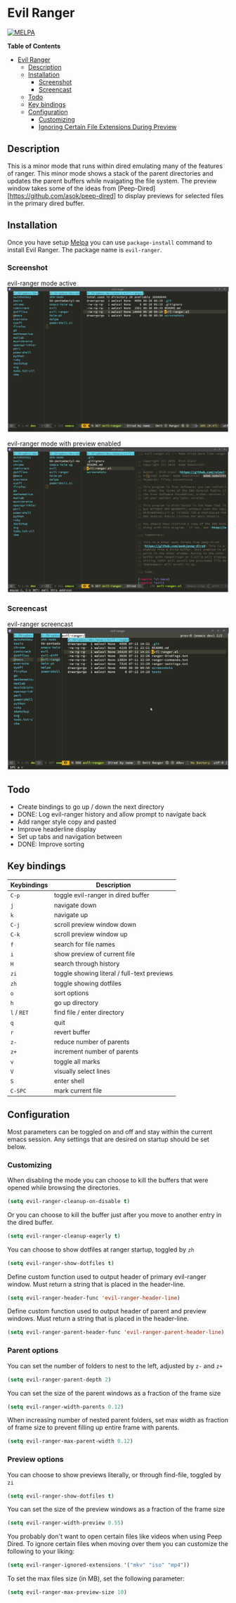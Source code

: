 # Evil Ranger
[![MELPA](http://melpa.org/packages/evil-ranger-badge.svg)](http://melpa.org/#/evil-ranger)
<!-- markdown-toc start - Don't edit this section. Run M-x markdown-toc/generate-toc again -->
**Table of Contents**

- [Evil Ranger](#evil-ranger)
    - [Description](#description)
    - [Installation](#installation)
        - [Screenshot](#screenshot)
        - [Screencast](#screencast)
    - [Todo](#todo)
    - [Key bindings](#key-bindings)
    - [Configuration](#configuration)
        - [Customizing](#customizing)
        - [Ignoring Certain File Extensions During Preview](#ignoring-certain-file-extensions-during-preview)

<!-- markdown-toc end -->

## Description

This is a minor mode that runs within dired emulating many of the features of
ranger. This minor mode shows a stack of the parent directories and updates the
parent buffers while nvaigating the file system. The preview window takes some
of the ideas from [Peep-Dired][https://github.com/asok/peep-dired] to display
previews for selected files in the primary dired buffer.

## Installation

Once you have setup [Melpa](http://melpa.milkbox.net/#/getting-started) you can
use `package-install` command to install Evil Ranger. The package name is `evil-ranger`.

### Screenshot

evil-ranger mode active
![Ranger Mode Active](screenshots/evil-ranger.png)

evil-ranger mode with preview enabled
![Ranger Mode with Preview](screenshots/evil-ranger-preview.png)

### Screencast

evil-ranger screencast
![Ranger Mode Screencast](screenshots/hello-ranger.gif)


## Todo

* Create bindings to go up / down the next directory
* DONE: Log evil-ranger history and allow prompt to navigate back
* Add ranger style copy and pasted
* Improve headerline display
* Set up tabs and navigation between
* DONE: Improve sorting

## Key bindings

| Keybindings | Description                                 |
| ----------- | -------------------------------------- |
| `C-p`       | toggle evil-ranger in dired buffer          |
| `j`         | navigate down                               |
| `k`         | navigate up                                 |
| `C-j`       | scroll preview window down                  |
| `C-k`       | scroll preview window up                    |
| `f`         | search for file names                       |
| `i`         | show preview of current file                |
| `H`         | search through history                      |
| `zi`        | toggle showing literal / full-text previews |
| `zh`        | toggle showing dotfiles                     |
| `o`         | sort options                                |
| `h`         | go up directory                             |
| `l` / `RET` | find file / enter directory                 |
| `q`         | quit                                        |
| `r`         | revert buffer                               |
| `z-`        | reduce number of parents                    |
| `z+`        | increment number of parents                 |
| `v`         | toggle all marks                            |
| `V`         | visually select lines                       |
| `S`         | enter shell                                 |
| `C-SPC`     | mark current file                           |

## Configuration

Most parameters can be toggled on and off and stay within the current emacs
session. Any settings that are desired on startup should be set below. 

### Customizing

When disabling the mode you can choose to kill the buffers that were opened while browsing the directories.
```el
(setq evil-ranger-cleanup-on-disable t)
```

Or you can choose to kill the buffer just after you move to another entry in the dired buffer.
```el
(setq evil-ranger-cleanup-eagerly t)
```

You can choose to show dotfiles at ranger startup, toggled by `zh`
```el
(setq evil-ranger-show-dotfiles t)
```

Define custom function used to output header of primary evil-ranger window. Must
return a string that is placed in the header-line.
```el
(setq evil-ranger-header-func 'evil-ranger-header-line)
```

Define custom function used to output header of parent and preview windows. Must
return a string that is placed in the header-line.
```el
(setq evil-ranger-parent-header-func 'evil-ranger-parent-header-line)
```

### Parent options

You can set the number of folders to nest to the left, adjusted by `z-` and `z+`
```el
(setq evil-ranger-parent-depth 2)
```

You can set the size of the parent windows as a fraction of the frame size
```el
(setq evil-ranger-width-parents 0.12)
```

When increasing number of nested parent folders, set max width as fraction of
frame size to prevent filling up entire frame with parents.
```el
(setq evil-ranger-max-parent-width 0.12)
```

### Preview options

You can choose to show previews literally, or through find-file, toggled by `zi`
```el
(setq evil-ranger-show-dotfiles t)
```

You can set the size of the preview windows as a fraction of the frame size
```el
(setq evil-ranger-width-preview 0.55)
```

You probably don't want to open certain files like videos when using Peep Dired. To ignore certain files when moving over them you can customize the following to your liking:

```el
(setq evil-ranger-ignored-extensions '("mkv" "iso" "mp4"))
```

To set the max files size (in MB), set the following parameter:

```el
(setq evil-ranger-max-preview-size 10)
```

